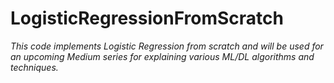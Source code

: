 # LogisticRegressionFromScratch

*This code implements Logistic Regression from scratch and will be used for an upcoming Medium series for explaining various ML/DL algorithms and techniques.*